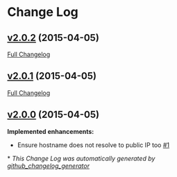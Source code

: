 # Change Log

## [v2.0.2](https://github.com/fgribreau/hostname-is-private/tree/v2.0.2) (2015-04-05)

[Full Changelog](https://github.com/fgribreau/hostname-is-private/compare/v2.0.1...v2.0.2)

## [v2.0.1](https://github.com/fgribreau/hostname-is-private/tree/v2.0.1) (2015-04-05)

[Full Changelog](https://github.com/fgribreau/hostname-is-private/compare/v2.0.0...v2.0.1)

## [v2.0.0](https://github.com/fgribreau/hostname-is-private/tree/v2.0.0) (2015-04-05)

**Implemented enhancements:**

- Ensure hostname does not resolve to public IP too [\#1](https://github.com/FGRibreau/hostname-is-private/issues/1)



\* *This Change Log was automatically generated by [github_changelog_generator](https://github.com/skywinder/Github-Changelog-Generator)*